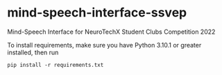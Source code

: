 # mind-speech-interface-ssvep
Mind-Speech Interface for NeuroTechX Student Clubs Competition 2022

To install requirements, make sure you have Python 3.10.1 or greater installed, then run

    pip install -r requirements.txt

